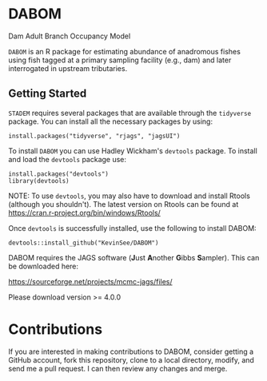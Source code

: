 # DABOM
Dam Adult Branch Occupancy Model

`DABOM` is an R package for estimating abundance of anadromous fishes using fish tagged at a primary sampling facility (e.g., dam) and later interrogated in upstream tributaries.

## Getting Started

`STADEM` requires several packages that are available through the `tidyverse` package. You can install all the necessary packages by using:

```{r}
install.packages("tidyverse", "rjags", "jagsUI")
```

To install `DABOM` you can use Hadley Wickham's `devtools` package. To install and load the `devtools` package use:
```
install.packages("devtools")
library(devtools)
```
NOTE: To use `devtools`, you may also have to download and install Rtools (although you shouldn't). The latest version on Rtools can be found at
https://cran.r-project.org/bin/windows/Rtools/

Once `devtools` is successfully installed, use the following to install DABOM:
```
devtools::install_github("KevinSee/DABOM")
```

DABOM requires the JAGS software (**J**ust **A**nother **G**ibbs **S**ampler). This can be downloaded here:

https://sourceforge.net/projects/mcmc-jags/files/

Please download version >= 4.0.0

# Contributions

If you are interested in making contributions to DABOM, consider getting a GitHub account, fork this repository, clone to a local directory, modify, and send me a pull request. I can then review any changes and merge.

